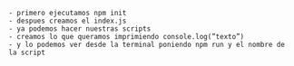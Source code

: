 
  
    - primero ejecutamos npm init
    - despues creamos el index.js
    - ya podemos hacer nuestras scripts
    - creamos lo que queramos imprimiendo console.log(”texto”)
    - y lo podemos ver desde la terminal poniendo npm run y el nombre de la script